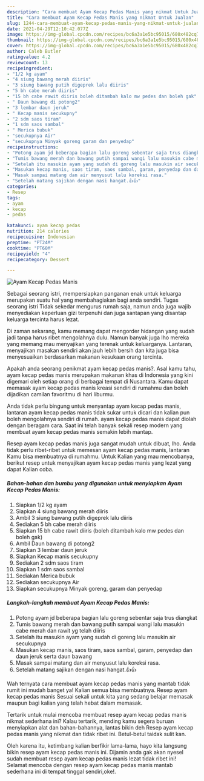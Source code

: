 ```yaml
---
description: "Cara membuat Ayam Kecap Pedas Manis yang nikmat Untuk Jualan"
title: "Cara membuat Ayam Kecap Pedas Manis yang nikmat Untuk Jualan"
slug: 1244-cara-membuat-ayam-kecap-pedas-manis-yang-nikmat-untuk-jualan
date: 2021-04-29T12:10:42.077Z
image: https://img-global.cpcdn.com/recipes/bc6a3a1e5bc95015/680x482cq70/ayam-kecap-pedas-manis-foto-resep-utama.jpg
thumbnail: https://img-global.cpcdn.com/recipes/bc6a3a1e5bc95015/680x482cq70/ayam-kecap-pedas-manis-foto-resep-utama.jpg
cover: https://img-global.cpcdn.com/recipes/bc6a3a1e5bc95015/680x482cq70/ayam-kecap-pedas-manis-foto-resep-utama.jpg
author: Caleb Butler
ratingvalue: 4.2
reviewcount: 13
recipeingredient:
- "1/2 kg ayam"
- "4 siung bawang merah diiris"
- "3 siung bawang putih digeprek lalu diiris"
- "5 bh cabe merah diiris"
- "15 bh cabe rawit diiris boleh ditambah kalo mw pedes dan boleh gak"
- " Daun bawang di potong2"
- "3 lembar daun jeruk"
- " Kecap manis secukupny"
- "2 sdm saos tiram"
- "1 sdm saos sambal"
- " Merica bubuk"
- "secukupnya Air"
- "secukupnya Minyak goreng garam dan penyedap"
recipeinstructions:
- "Potong ayam jd beberapa bagian lalu goreng sebentar saja trus diangkat"
- "Tumis bawang merah dan bawang putih sampai wangi lalu masukin cabe merah dan rawit yg telah diiris"
- "Setelah itu masukin ayam yang sudah di goreng lalu masukin air secukupnya"
- "Masukan kecap manis, saos tiram, saos sambal, garam, penyedap dan daun jeruk serta daun bawang"
- "Masak sampai matang dan air menyusut lalu koreksi rasa."
- "Setelah matang sajikan dengan nasi hangat.👍👍"
categories:
- Resep
tags:
- ayam
- kecap
- pedas

katakunci: ayam kecap pedas 
nutrition: 214 calories
recipecuisine: Indonesian
preptime: "PT24M"
cooktime: "PT60M"
recipeyield: "4"
recipecategory: Dessert

---
```



![Ayam Kecap Pedas Manis](https://img-global.cpcdn.com/recipes/bc6a3a1e5bc95015/680x482cq70/ayam-kecap-pedas-manis-foto-resep-utama.jpg)

Sebagai seorang istri, mempersiapkan panganan enak untuk keluarga merupakan suatu hal yang membahagiakan bagi anda sendiri. Tugas seorang istri Tidak sekedar mengurus rumah saja, namun anda juga wajib menyediakan keperluan gizi terpenuhi dan juga santapan yang disantap keluarga tercinta harus lezat.

Di zaman  sekarang, kamu memang dapat mengorder hidangan yang sudah jadi tanpa harus ribet mengolahnya dulu. Namun banyak juga lho mereka yang memang mau menyajikan yang terenak untuk keluarganya. Lantaran, menyajikan masakan sendiri akan jauh lebih bersih dan kita juga bisa menyesuaikan berdasarkan makanan kesukaan orang tercinta. 



Apakah anda seorang penikmat ayam kecap pedas manis?. Asal kamu tahu, ayam kecap pedas manis merupakan makanan khas di Indonesia yang kini digemari oleh setiap orang di berbagai tempat di Nusantara. Kamu dapat memasak ayam kecap pedas manis kreasi sendiri di rumahmu dan boleh dijadikan camilan favoritmu di hari liburmu.

Anda tidak perlu bingung untuk menyantap ayam kecap pedas manis, lantaran ayam kecap pedas manis tidak sukar untuk dicari dan kalian pun boleh mengolahnya sendiri di rumah. ayam kecap pedas manis dapat diolah dengan beragam cara. Saat ini telah banyak sekali resep modern yang membuat ayam kecap pedas manis semakin lebih mantap.

Resep ayam kecap pedas manis juga sangat mudah untuk dibuat, lho. Anda tidak perlu ribet-ribet untuk memesan ayam kecap pedas manis, lantaran Kamu bisa membuatnya di rumahmu. Untuk Kalian yang mau mencobanya, berikut resep untuk menyajikan ayam kecap pedas manis yang lezat yang dapat Kalian coba.

<!--inarticleads1-->

##### Bahan-bahan dan bumbu yang digunakan untuk menyiapkan Ayam Kecap Pedas Manis:

1. Siapkan 1/2 kg ayam
1. Siapkan 4 siung bawang merah diiris
1. Ambil 3 siung bawang putih digeprek lalu diiris
1. Sediakan 5 bh cabe merah diiris
1. Siapkan 15 bh cabe rawit diiris (boleh ditambah kalo mw pedes dan boleh gak)
1. Ambil  Daun bawang di potong2
1. Siapkan 3 lembar daun jeruk
1. Siapkan  Kecap manis secukupny
1. Sediakan 2 sdm saos tiram
1. Siapkan 1 sdm saos sambal
1. Sediakan  Merica bubuk
1. Sediakan secukupnya Air
1. Siapkan secukupnya Minyak goreng, garam dan penyedap




<!--inarticleads2-->

##### Langkah-langkah membuat Ayam Kecap Pedas Manis:

1. Potong ayam jd beberapa bagian lalu goreng sebentar saja trus diangkat
1. Tumis bawang merah dan bawang putih sampai wangi lalu masukin cabe merah dan rawit yg telah diiris
1. Setelah itu masukin ayam yang sudah di goreng lalu masukin air secukupnya
1. Masukan kecap manis, saos tiram, saos sambal, garam, penyedap dan daun jeruk serta daun bawang
1. Masak sampai matang dan air menyusut lalu koreksi rasa.
1. Setelah matang sajikan dengan nasi hangat.👍👍




Wah ternyata cara membuat ayam kecap pedas manis yang mantab tidak rumit ini mudah banget ya! Kalian semua bisa membuatnya. Resep ayam kecap pedas manis Sesuai sekali untuk kita yang sedang belajar memasak maupun bagi kalian yang telah hebat dalam memasak.

Tertarik untuk mulai mencoba membuat resep ayam kecap pedas manis nikmat sederhana ini? Kalau tertarik, mending kamu segera buruan menyiapkan alat dan bahan-bahannya, lantas bikin deh Resep ayam kecap pedas manis yang nikmat dan tidak ribet ini. Betul-betul taidak sulit kan. 

Oleh karena itu, ketimbang kalian berfikir lama-lama, hayo kita langsung bikin resep ayam kecap pedas manis ini. Dijamin anda gak akan nyesel sudah membuat resep ayam kecap pedas manis lezat tidak ribet ini! Selamat mencoba dengan resep ayam kecap pedas manis mantab sederhana ini di tempat tinggal sendiri,oke!.

